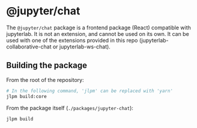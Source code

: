 # @jupyter/chat

The `@jupyter/chat` package is a frontend package (React) compatible with jupyterlab.
It is not an extension, and cannot be used on its own. It can be used with one of the
extensions provided in this repo (jupyterlab-collaborative-chat or jupyterlab-ws-chat).

## Building the package

From the root of the repository:

```bash
# In the following command, 'jlpm' can be replaced with 'yarn'
jlpm build:core
```

From the package itself (`./packages/jupyter-chat`):

```bash
jlpm build
```
